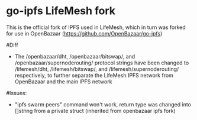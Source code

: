# go-ipfs LifeMesh fork
This is the official fork of IPFS used in LifeMesh, which in turn was forked for use in OpenBazaar (https://github.com/OpenBazaar/go-ipfs)

#Diff
- The /openbazaar/dht, /openbazaar/bitswap/, and /openbazaar/supernoderouting/ protocol strings have been changed to /lifemesh/dht, /lifemesh/bitswap/, and /lifemesh/supernoderouting/ respectively, to further separate the LifeMesh IPFS network from OpenBazaar and the main IPFS network

#Issues:
- "ipfs swarm peers" command won't work, return type was changed into []string from a private struct (inherited from openbazaar ipfs fork)